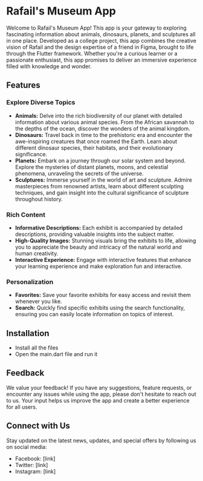 # Rafail's Museum App

Welcome to Rafail's Museum App! This app is your gateway to exploring fascinating information about animals, dinosaurs, planets, and sculptures all in one place. Developed as a college project, this app combines the creative vision of Rafail and the design expertise of a friend in Figma, brought to life through the Flutter framework. Whether you're a curious learner or a passionate enthusiast, this app promises to deliver an immersive experience filled with knowledge and wonder.

## Features

### Explore Diverse Topics
- **Animals:** Delve into the rich biodiversity of our planet with detailed information about various animal species. From the African savannah to the depths of the ocean, discover the wonders of the animal kingdom.
- **Dinosaurs:** Travel back in time to the prehistoric era and encounter the awe-inspiring creatures that once roamed the Earth. Learn about different dinosaur species, their habitats, and their evolutionary significance.
- **Planets:** Embark on a journey through our solar system and beyond. Explore the mysteries of distant planets, moons, and celestial phenomena, unraveling the secrets of the universe.
- **Sculptures:** Immerse yourself in the world of art and sculpture. Admire masterpieces from renowned artists, learn about different sculpting techniques, and gain insight into the cultural significance of sculpture throughout history.

### Rich Content
- **Informative Descriptions:** Each exhibit is accompanied by detailed descriptions, providing valuable insights into the subject matter.
- **High-Quality Images:** Stunning visuals bring the exhibits to life, allowing you to appreciate the beauty and intricacy of the natural world and human creativity.
- **Interactive Experience:** Engage with interactive features that enhance your learning experience and make exploration fun and interactive.

### Personalization
- **Favorites:** Save your favorite exhibits for easy access and revisit them whenever you like.
- **Search:** Quickly find specific exhibits using the search functionality, ensuring you can easily locate information on topics of interest.

## Installation
- Install all the files
- Open the main.dart file and run it
  

## Feedback
We value your feedback! If you have any suggestions, feature requests, or encounter any issues while using the app, please don't hesitate to reach out to us. Your input helps us improve the app and create a better experience for all users.

## Connect with Us
Stay updated on the latest news, updates, and special offers by following us on social media:
- Facebook: [link]
- Twitter: [link]
- Instagram: [link]
